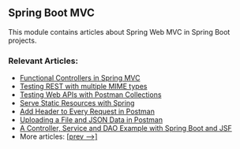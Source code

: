 ## Spring Boot MVC

This module contains articles about Spring Web MVC in Spring Boot projects.

### Relevant Articles:

- [Functional Controllers in Spring MVC](https://www.baeldung.com/spring-mvc-functional-controllers)
- [Testing REST with multiple MIME types](https://www.baeldung.com/testing-rest-api-with-multiple-media-types)
- [Testing Web APIs with Postman Collections](https://www.baeldung.com/postman-testing-collections)
- [Serve Static Resources with Spring](https://www.baeldung.com/spring-mvc-static-resources)
- [Add Header to Every Request in Postman](https://www.baeldung.com/postman-add-headers-pre-request)
- [Uploading a File and JSON Data in Postman](https://www.baeldung.com/postman-upload-file-json)
- [A Controller, Service and DAO Example with Spring Boot and JSF](https://www.baeldung.com/jsf-spring-boot-controller-service-dao)
- More articles: [[prev -->]](/spring-boot-modules/spring-boot-mvc)
